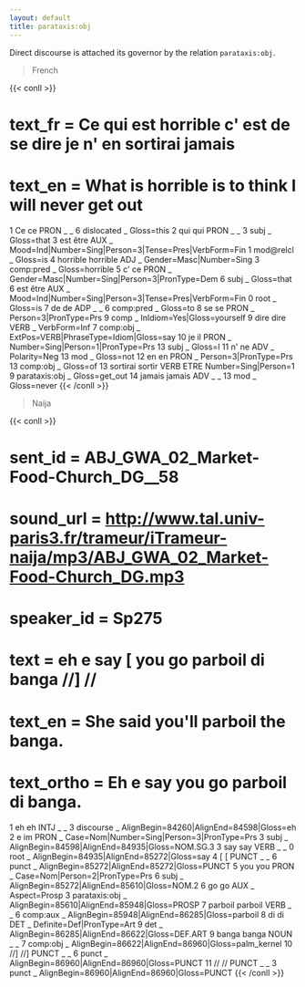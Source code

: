 ```yaml
---
layout: default
title: parataxis:obj
---
```

Direct discourse is attached its governor by the relation `parataxis:obj`.

>French

{{< conll >}}
# text_fr = Ce qui est horrible c' est de se dire je n' en sortirai jamais
# text_en = What is horrible is to think I will never get out
1	Ce	ce	PRON	_	_	6	dislocated	_	Gloss=this
2	qui	qui	PRON	_	_	3	subj	_	Gloss=that
3	est	être	AUX	_	Mood=Ind|Number=Sing|Person=3|Tense=Pres|VerbForm=Fin	1	mod@relcl	_	Gloss=is
4	horrible	horrible	ADJ	_	Gender=Masc|Number=Sing	3	comp:pred	_	Gloss=horrible
5	c'	ce	PRON	_	Gender=Masc|Number=Sing|Person=3|PronType=Dem	6	subj	_	Gloss=that
6	est	être	AUX	_	Mood=Ind|Number=Sing|Person=3|Tense=Pres|VerbForm=Fin	0	root	_	Gloss=is
7	de	de	ADP	_	_	6	comp:pred	_	Gloss=to
8	se	se	PRON	_	Person=3|PronType=Prs	9	comp	_	InIdiom=Yes|Gloss=yourself
9	dire	dire	VERB	_	VerbForm=Inf	7	comp:obj	_	ExtPos=VERB|PhraseType=Idiom|Gloss=say
10	je	il	PRON	_	Number=Sing|Person=1|PronType=Prs	13	subj	_	Gloss=I
11	n'	ne	ADV	_	Polarity=Neg	13	mod	_	Gloss=not
12	en	en	PRON	_	Person=3|PronType=Prs	13	comp:obj	_	Gloss=of
13	sortirai	sortir	VERB	ETRE	Number=Sing|Person=1	9	parataxis:obj	_	Gloss=get_out
14	jamais	jamais	ADV	_	_	13	mod	_	Gloss=never
{{< /conll >}}

>Naija

{{< conll >}}
# sent_id = ABJ_GWA_02_Market-Food-Church_DG__58
# sound_url = http://www.tal.univ-paris3.fr/trameur/iTrameur-naija/mp3/ABJ_GWA_02_Market-Food-Church_DG.mp3
# speaker_id = Sp275
# text = eh e say [ you go parboil di banga //] //
# text_en = She said you'll parboil the banga.
# text_ortho = Eh e say you go parboil di banga.
1	eh	eh	INTJ	_	_	3	discourse	_	AlignBegin=84260|AlignEnd=84598|Gloss=eh
2	e	im	PRON	_	Case=Nom|Number=Sing|Person=3|PronType=Prs	3	subj	_	AlignBegin=84598|AlignEnd=84935|Gloss=NOM.SG.3
3	say	say	VERB	_	_	0	root	_	AlignBegin=84935|AlignEnd=85272|Gloss=say
4	[	[	PUNCT	_	_	6	punct	_	AlignBegin=85272|AlignEnd=85272|Gloss=PUNCT
5	you	you	PRON	_	Case=Nom|Person=2|PronType=Prs	6	subj	_	AlignBegin=85272|AlignEnd=85610|Gloss=NOM.2
6	go	go	AUX	_	Aspect=Prosp	3	parataxis:obj	_	AlignBegin=85610|AlignEnd=85948|Gloss=PROSP
7	parboil	parboil	VERB	_	_	6	comp:aux	_	AlignBegin=85948|AlignEnd=86285|Gloss=parboil
8	di	di	DET	_	Definite=Def|PronType=Art	9	det	_	AlignBegin=86285|AlignEnd=86622|Gloss=DEF.ART
9	banga	banga	NOUN	_	_	7	comp:obj	_	AlignBegin=86622|AlignEnd=86960|Gloss=palm_kernel
10	//]	//]	PUNCT	_	_	6	punct	_	AlignBegin=86960|AlignEnd=86960|Gloss=PUNCT
11	//	//	PUNCT	_	_	3	punct	_	AlignBegin=86960|AlignEnd=86960|Gloss=PUNCT
{{< /conll >}}
